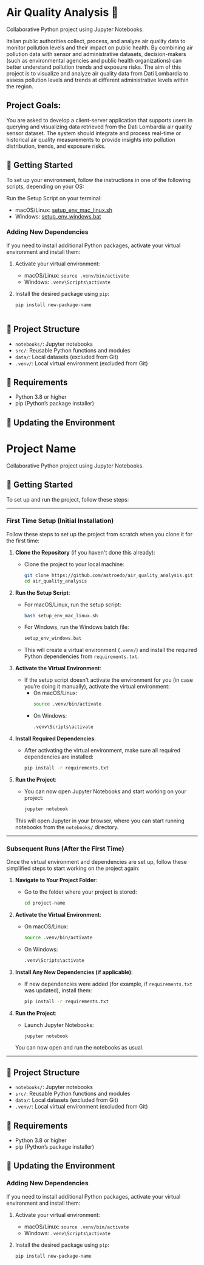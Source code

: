 # Air Quality Analysis 🍃

Collaborative Python project using Jupyter Notebooks.

Italian public authorities collect, process, and analyze air quality data to monitor pollution levels and their impact on public health. By combining air pollution data with sensor and administrative datasets, decision-makers (such as environmental agencies and public health organizations) can better understand pollution trends and exposure risks. The aim of this project is to visualize and analyze air quality data from Dati Lombardia to assess pollution levels and trends at different administrative levels within the region.

## Project Goals:
You are asked to develop a client-server application that supports users in querying and visualizing data retrieved from the Dati Lombardia air quality sensor dataset. The system should integrate and process real-time or historical air quality measurements to provide insights into pollution distribution, trends, and exposure risks.





## 🚀 Getting Started

To set up your environment, follow the instructions in one of the following scripts, depending on your OS:

Run the Setup Script on your terminal:

- macOS/Linux: [setup_env_mac_linux.sh](setup_env_mac_linux.sh)
- Windows: [setup_env_windows.bat](setup_env_windows.bat)


### Adding New Dependencies

If you need to install additional Python packages, activate your virtual environment and install them:

1. Activate your virtual environment:
   - macOS/Linux: `source .venv/bin/activate`
   - Windows: `.venv\Scripts\activate`

2. Install the desired package using `pip`:
   ```bash
   pip install new-package-name



## 📁 Project Structure

- `notebooks/`: Jupyter notebooks
- `src/`: Reusable Python functions and modules
- `data/`: Local datasets (excluded from Git)
- `.venv/`: Local virtual environment (excluded from Git)

## 🧪 Requirements

- Python 3.8 or higher
- pip (Python’s package installer)

## 🔄 Updating the Environment








# Project Name

Collaborative Python project using Jupyter Notebooks.

## 🚀 Getting Started

To set up and run the project, follow these steps:

---

### **First Time Setup (Initial Installation)**

Follow these steps to set up the project from scratch when you clone it for the first time:

1. **Clone the Repository** (if you haven't done this already):
   - Clone the project to your local machine:
     ```bash
     git clone https://github.com/astroedo/air_quality_analysis.git
     cd air_quality_analysis
     ```

2. **Run the Setup Script**:
   - For macOS/Linux, run the setup script:
     ```bash
     bash setup_env_mac_linux.sh
     ```
   - For Windows, run the Windows batch file:
     ```bash
     setup_env_windows.bat
     ```
   - This will create a virtual environment (`.venv/`) and install the required Python dependencies from `requirements.txt`.

3. **Activate the Virtual Environment**:
   - If the setup script doesn't activate the environment for you (in case you’re doing it manually), activate the virtual environment:
     - On macOS/Linux:
       ```bash
       source .venv/bin/activate
       ```
     - On Windows:
       ```bash
       .venv\Scripts\activate
       ```

4. **Install Required Dependencies**:
   - After activating the virtual environment, make sure all required dependencies are installed:
     ```bash
     pip install -r requirements.txt
     ```

5. **Run the Project**:
   - You can now open Jupyter Notebooks and start working on your project:
     ```bash
     jupyter notebook
     ```
   This will open Jupyter in your browser, where you can start running notebooks from the `notebooks/` directory.

---

### **Subsequent Runs (After the First Time)**

Once the virtual environment and dependencies are set up, follow these simplified steps to start working on the project again:

1. **Navigate to Your Project Folder**:
   - Go to the folder where your project is stored:
     ```bash
     cd project-name
     ```

2. **Activate the Virtual Environment**:
   - On macOS/Linux:
     ```bash
     source .venv/bin/activate
     ```
   - On Windows:
     ```bash
     .venv\Scripts\activate
     ```

3. **Install Any New Dependencies (if applicable)**:
   - If new dependencies were added (for example, if `requirements.txt` was updated), install them:
     ```bash
     pip install -r requirements.txt
     ```

4. **Run the Project**:
   - Launch Jupyter Notebooks:
     ```bash
     jupyter notebook
     ```
   You can now open and run the notebooks as usual.

---

## 📁 Project Structure

- `notebooks/`: Jupyter notebooks
- `src/`: Reusable Python functions and modules
- `data/`: Local datasets (excluded from Git)
- `.venv/`: Local virtual environment (excluded from Git)

## 🧪 Requirements

- Python 3.8 or higher
- pip (Python’s package installer)

## 🔄 Updating the Environment

### Adding New Dependencies

If you need to install additional Python packages, activate your virtual environment and install them:

1. Activate your virtual environment:
   - macOS/Linux: `source .venv/bin/activate`
   - Windows: `.venv\Scripts\activate`

2. Install the desired package using `pip`:
   ```bash
   pip install new-package-name
